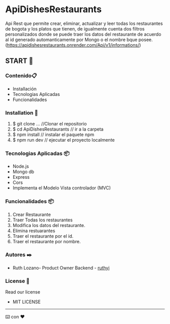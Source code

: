 # ApiDishesRestaurants
Api Rest que permite crear, eliminar, actualizar y leer todas los restaurantes de bogota y los platos que tienen, de igualmente cuenta dos filtros personalizados
donde se puede traer los datos del restaurante de acuerdo al id generado automanticamente por Mongo o el nombre bque posee.
(https://apidishesrestaurants.onrender.com/Api/v1/informations/)
 
## START 🚀 

### Contenido📋 
* Installación
* Tecnologias Aplicadas
* Funcionalidades

 
### Installation 🔧 
1. $ git clone ... //Clonar el repositorio
2. $ cd ApiDishesRestaurants   // ir a la carpeta
3. $ npm install       // instalar el paquete npm
4. $ npm run dev // ejecutar el proyecto localmente


### Tecnologias Aplicadas 📦

* Node.js
* Mongo db
* Express
* Cors
* Implementa el Modelo Vista controlador (MVC)

### Funcionalidades 📦 
 
1. Crear Restaurante
2. Traer Todas los restaurantes
3. Modifica los datos del restaurante.
4. Elimina restuarantes
5. Traer el restaurante por el id.
6. Traer el restaurante por nombre.


### Autores ✒️ 
* Ruth Lozano- Product Owner  Backend - [ruthyi](https://github.com/ruthyi)
 
 
 
### License 📄 
Read our license 
 
- MIT LICENSE 
 
 
 
--- 
⌨️ con ❤️

